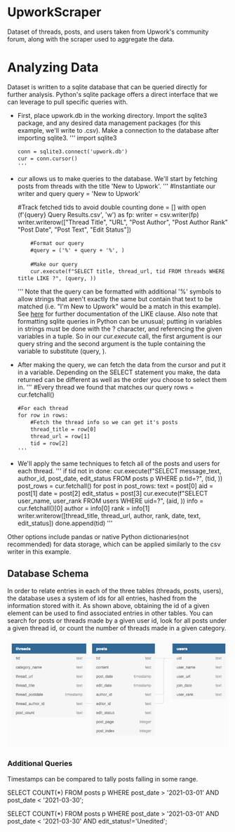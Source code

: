 # UpworkScraper

Dataset of threads, posts, and users taken from Upwork's community forum, along with the scraper used to aggregate the data.

<h1>Analyzing Data</h1>

Dataset is written to a sqlite database that can be queried directly for further analysis. Python's sqlite package offers a direct interface that we can leverage to pull specific queries with. 

<ul>
  <li>First, place upwork.db in the working directory. Import the sqlite3 package, and any desired data management packages (for this example, we'll write to .csv). Make a connection to the database after importing sqlite3.
    '''
    import sqlite3
    
    conn = sqlite3.connect('upwork.db')
    cur = conn.cursor()
    '''
  </li>
  <li><i>cur</i> allows us to make queries to the database. We'll start by fetching posts from threads with the title 'New to Upwork'.
  '''
  #Instantiate our writer and query
  query = 'New to Upwork'
  
  #Track fetched tids to avoid double counting
  done = []
  with open (f'{query} Query Results.csv', 'w') as fp:
        writer = csv.writer(fp)
        writer.writerow(["Thread Title", "URL", "Post Author", "Post Author Rank" "Post Date", "Post Text", "Edit Status"])
        
        #Format our query
        #query = ('%' + query + '%', )
        
        #Make our query
        cur.execute(f"SELECT title, thread_url, tid FROM threads WHERE title LIKE ?", (query, ))
  '''
  Note that the query can be formatted with additional '%' symbols to allow strings that aren't exactly the same but contain that text to be matched (i.e. "I'm   New to Upwork" would be a match in this example). See <a href=https://www.sqlitetutorial.net/sqlite-like/>here</a> for further documentation of the LIKE clause. Also note that formatting sqlite queries in Python can be unusual; putting in variables in strings must be done with the ? character, and referencing the given variables in a tuple. So in our <i>cur.execute</i> call, the first argument is our query string and the second argument is the tuple containing the variable to substitute (query, ). 
  </li>
  
  <li>After making the query, we can fetch the data from the cursor and put it in a variable. Depending on the SELECT statement you make, the data returned can be different as well as the order you choose to select them in.
    '''
    #Every thread we found that matches our query
    rows = cur.fetchall()
  
    #For each thread
    for row in rows:
        #Fetch the thread info so we can get it's posts
        thread_title = row[0]
        thread_url = row[1]
        tid = row[2]
    '''
</li>
<li>We'll apply the same techniques to fetch all of the posts and users for each thread.
  '''
  if tid not in done:
      cur.execute(f"SELECT message_text, author_id, post_date, edit_status FROM posts p WHERE p.tid=?", (tid, ))
      post_rows = cur.fetchall()
      for post in post_rows:
          text = post[0]
          aid = post[1]
          date = post[2]
          edit_status = post[3]
          cur.execute(f"SELECT user_name, user_rank FROM users WHERE uid=?", (aid, ))
          info = cur.fetchall()[0]
          author = info[0]
          rank = info[1]
          writer.writerow([thread_title, thread_url, author, rank, date, text, edit_status])
      done.append(tid)
  '''
</li>
 </ul>
 Other options include pandas or native Python dictionaries(not recommended) for data storage, which can be applied similarly to the csv writer in this example. 
 
 <h2>Database Schema</h2>
 
 In order to relate entries in each of the three tables (<it>threads</it>, <it>posts</it>, <it>users</it>), the database uses a system of ids for all entries, hashed from the information stored with it. As shown above, obtaining the id of a given element can be used to find associated entries in other tables. You can search for posts or threads made by a given user id, look for all posts under a given thread id, or count the number of threads made in a given category. 
 
 <img src=dbSchema.png>

<h3>Additional Queries</h3>

Timestamps can be compared to tally posts falling in some range.

SELECT COUNT(*) FROM posts p WHERE post_date > '2021-03-01' AND post_date < '2021-03-30';

SELECT COUNT(*) FROM posts p WHERE post_date > '2021-03-01' AND post_date < '2021-03-30' AND edit_status!='Unedited';


